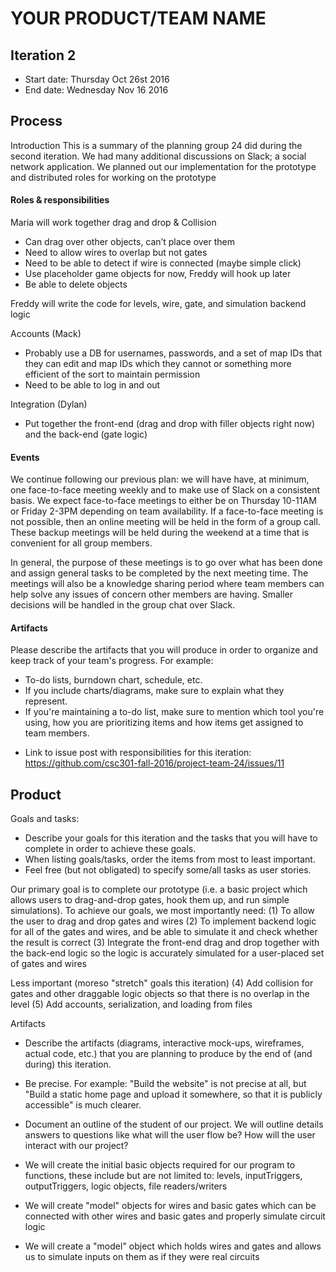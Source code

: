 # YOUR PRODUCT/TEAM NAME

## Iteration 2

 * Start date: Thursday Oct 26st 2016
 * End date: Wednesday Nov 16 2016

## Process

Introduction
This is a summary of the planning group 24 did during the second iteration. We had many additional
discussions on Slack; a social network application. We planned out our implementation for the prototype and distributed roles for working on the prototype

#### Roles & responsibilities

Maria will work together drag and drop & Collision
 - Can drag over other objects, can’t place over them
 - Need to allow wires to overlap but not gates
 - Need to be able to detect if wire is connected (maybe simple click)
 - Use placeholder game objects for now, Freddy will hook up later
 - Be able to delete objects
 
Freddy will write the code for levels, wire, gate, and simulation backend logic
 
Accounts (Mack)
 - Probably use a DB for usernames, passwords, and a set of map IDs that they can edit and map IDs which they cannot or something more efficient of the sort to maintain permission
 - Need to be able to log in and out
 
Integration (Dylan)
 - Put together the front-end (drag and drop with filler objects right now) and the back-end (gate logic)


#### Events

We continue following our previous plan: we will have have, at minimum, one face-to-face meeting weekly and to make use of Slack on a consistent basis. We expect face-to-face meetings to either be on Thursday 10-11AM or Friday 2-3PM depending on team availability.
If a face-to-face meeting is not possible, then an online meeting will be held in the form of a group call. These backup meetings will be held during the weekend at a time that is convenient for all group members.

In general, the purpose of these meetings is to go over what has been done and assign general tasks to be completed by the next meeting time. The meetings will also be a knowledge sharing period where team members can help solve any issues of concern other members are having. Smaller decisions will be handled in the group chat over Slack.
 

#### Artifacts

Please describe the artifacts that you will produce in order to organize and keep track of your team's progress.
For example:
 * To-do lists, burndown chart, schedule, etc.
 * If you include charts/diagrams, make sure to explain what they represent.
 * If you're maintaining a to-do list, make sure to mention which tool you're using, how you are prioritizing items and how items get assigned to team members.

 - Link to issue post with responsibilities for this iteration: https://github.com/csc301-fall-2016/project-team-24/issues/11


## Product

Goals and tasks:

 * Describe your goals for this iteration and the tasks that you will have to complete in order to achieve these goals.
 * When listing goals/tasks, order the items from most to least important.
 * Feel free (but not obligated) to specify some/all tasks as user stories.
 
 Our primary goal is to complete our prototype (i.e. a basic project which allows users to drag-and-drop gates, hook them up, and run simple simulations). 
 To achieve our goals, we most importantly need:
 (1) To allow the user to drag and drop gates and wires
 (2) To implement backend logic for all of the gates and wires, and be able to simulate it and check whether the result is correct
 (3) Integrate the front-end drag and drop together with the back-end logic so the logic is accurately simulated for a user-placed set of gates and wires
 
 Less important (moreso "stretch" goals this iteration)
 (4) Add collision for gates and other draggable logic objects so that there is no overlap in the level
 (5) Add accounts, serialization, and loading from files
 

Artifacts

 * Describe the artifacts (diagrams, interactive mock-ups, wireframes, actual code, etc.)
   that you are planning to produce by the end of (and during) this iteration.
 * Be precise.
   For example: "Build the website" is not precise at all, but "Build a static home page and upload it somewhere, so that it is publicly accessible" is much clearer.
   
 * Document an outline of the student of our project. We will outline details answers to questions like what will the user flow be? How will the user interact with our project?

 - We will create the initial basic objects required for our program to functions, these include but are not limited to: levels, inputTriggers, outputTriggers, logic objects, file readers/writers
 
 - We will create "model" objects for wires and basic gates which can be connected with other wires and basic gates and properly simulate circuit logic
 - We will create a "model" object which holds wires and gates and allows us to simulate inputs on them as if they were real circuits
